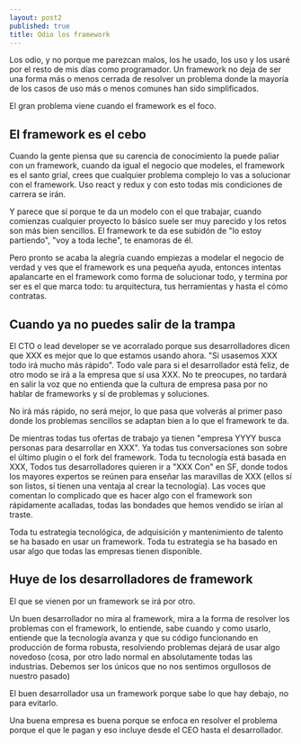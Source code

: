 ```yaml
---
layout: post2
published: true
title: Odio los framework
---
```


Los odio, y no porque me parezcan malos, los he usado, los uso y los usaré por el resto de mis días
como programador. Un framework no deja de ser una forma más o menos cerrada de resolver un problema
donde la mayoría de los casos de uso más o menos comunes han sido simplificados.

El gran problema viene cuando el framework es el foco.

## El framework es el cebo

Cuando la gente piensa que su carencia de conocimiento la puede paliar con un framework, cuando da
igual el negocio que modeles, el framework es el santo grial, crees que cualquier problema complejo
lo vas a solucionar con el framework. Uso react y redux y con esto todas mis condiciones de carrera
se irán.

Y parece que sí porque te da un modelo con el que trabajar, cuando comienzas cualquier proyecto lo
básico suele ser muy parecido y los retos son más bien sencillos. El framework te da ese subidón de
"lo estoy partiendo", "voy a toda leche", te enamoras de él.

Pero pronto se acaba la alegría cuando empiezas a modelar el negocio de verdad y ves que el  framework
es una pequeña ayuda, entonces intentas apalancarte en el framework como forma de solucionar todo, y
termina por ser es el que marca todo: tu arquitectura, tus herramientas y hasta el cómo contratas.


## Cuando ya no puedes salir de la trampa

El CTO o lead developer se ve acorralado porque sus desarrolladores dicen que XXX es mejor que lo
que estamos usando ahora. "Si usasemos XXX todo irá mucho más rápido". Todo vale para si el
desarrollador está feliz, de otro modo se irá a la empresa que sí usa XXX. No te preocupes, no
tardará en salir la voz que no entienda que la cultura de empresa pasa por no hablar de frameworks y
sí de problemas y soluciones.

No irá más rápido, no será mejor, lo que pasa que volverás al primer paso donde los problemas
sencillos se adaptan bien a lo que el framework te da.

De mientras todas tus ofertas de trabajo ya tienen "empresa YYYY busca personas para desarrollar en
XXX". Ya todas tus conversaciones son sobre el último plugin o el fork del framework. Toda tu
tecnología está basada en XXX, Todos tus
desarrolladores quieren ir a "XXX Con" en SF, donde todos los mayores expertos se reúnen para
enseñar las maravillas de XXX (ellos sí son listos, sí tienen una ventaja al crear la tecnología). Las voces que
comentan lo complicado que es hacer algo con el framework son rápidamente acalladas, todas las
bondades que hemos vendido se irían al traste.

Toda tu estrategia tecnológica, de adquisición y mantenimiento de talento se ha basado en usar un framework. Toda tu estrategia se ha basado en
usar algo que todas las empresas tienen disponible.


## Huye de los desarrolladores de framework

El que se vienen por un framework se irá por otro.

Un buen desarrollador no mira al framework, mira a la forma de resolver los problemas con el
framework, lo entiende, sabe cuando y como usarlo, entiende que la tecnología avanza y que su código funcionando
en producción de forma robusta, resolviendo problemas dejará de usar algo novedoso (cosa, por otro
lado normal en absolutamente todas las industrias. Debemos ser los únicos que no nos sentimos
orgullosos de nuestro pasado)

El buen desarrollador usa un framework porque sabe lo que hay debajo, no para evitarlo.

Una buena empresa es buena porque se enfoca en resolver el problema porque el que le pagan y eso
incluye desde el CEO hasta el desarrollador.





